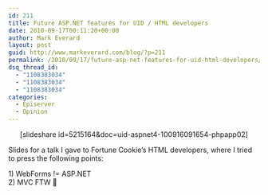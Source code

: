 ```yaml
---
id: 211
title: Future ASP.NET features for UID / HTML developers
date: 2010-09-17T00:11:20+00:00
author: Mark Everard
layout: post
guid: http://www.markeverard.com/blog/?p=211
permalink: /2010/09/17/future-asp-net-features-for-uid-html-developers/
dsq_thread_id:
  - "1108383034"
  - "1108383034"
  - "1108383034"
categories:
  - Episerver
  - Opinion
---
```

<p style="text-align: center;">
  [slideshare id=5215164&doc=uid-aspnet4-100916091654-phpapp02] 
  
  <p>
    Slides for a talk I gave to Fortune Cookie&#8217;s HTML developers, where I tried to press the following points:
  </p>
  
  <p>
    1) WebForms != ASP.NET<br /> 2) MVC FTW 🙂
  </p>